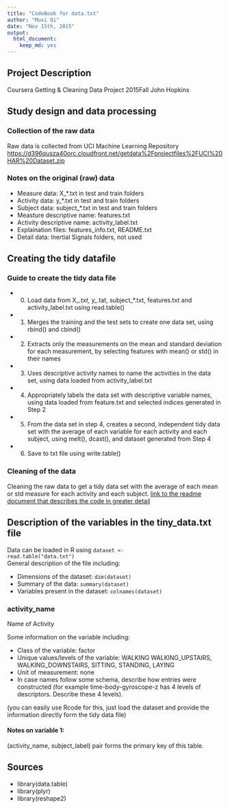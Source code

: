 ```yaml
---
title: "CodeBook for data.txt"
author: "Muxi Qi"
date: "Nov 15th, 2015"
output:
  html_document:
    keep_md: yes
---
```


## Project Description
Coursera Getting &amp; Cleaning Data Project 2015Fall John Hopkins

## Study design and data processing

### Collection of the raw data
Raw data is collected from UCI Machine Learning Repository<br>
https://d396qusza40orc.cloudfront.net/getdata%2Fprojectfiles%2FUCI%20HAR%20Dataset.zip

### Notes on the original (raw) data 
 - Measure data: X_*.txt in test and train folders
 - Activity data: y_*.txt in test and train folders
 - Subject data: subject_*.txt in test and train folders
 - Measture descriptive name: features.txt
 - Activity descriptive name: activity_label.txt
 - Explaination files: features_info.txt, README.txt
 - Detail data: Inertial Signals folders, not used

## Creating the tidy datafile

### Guide to create the tidy data file
 - 0. Load data from X\_*.txt, y\_*.tat, subject\_*.txt, features.txt and activity\_label.txt using read.table()
 - 1. Merges the training and the test sets to create one data set, using rbind() and cbind()
 - 2. Extracts only the measurements on the mean and standard deviation for each measurement, by selecting features with mean() or std() in their names
 - 3. Uses descriptive activity names to name the activities in the data set, using data loaded from activity_label.txt
 - 4. Appropriately labels the data set with descriptive variable names, using data loaded from feature.txt and selected indices generated in Step 2
 - 5. From the data set in step 4, creates a second, independent tidy data set with the average of each variable for each activity and each subject, using melt(), dcast(), and dataset generated from Step 4
 - 6. Save to txt file using write.table()

### Cleaning of the data
Cleaning the raw data to get a tidy data set with the average of each mean or std measure for each activity and each subject. [link to the readme document that describes the code in greater detail](/README.md)

## Description of the variables in the tiny_data.txt file
Data can be loaded in R using <code>dataset <- read.table("data.txt")</code><br>
General description of the file including:
 - Dimensions of the dataset: <code>dim(dataset)</code>
 - Summary of the data: <code>summary(dataset)</code>
 - Variables present in the dataset: <code>colnames(dataset)</code>

### activity_name
Name of Activity

Some information on the variable including:
 - Class of the variable: factor
 - Unique values/levels of the variable: WALKING WALKING_UPSTAIRS, WALKING_DOWNSTAIRS, SITTING, STANDING, LAYING
 - Unit of measurement: none
 - In case names follow some schema, describe how entries were constructed (for example time-body-gyroscope-z has 4 levels of descriptors. Describe these 4 levels). 

(you can easily use Rcode for this, just load the dataset and provide the information directly form the tidy data file)

#### Notes on variable 1:
(activity_name, subject_label) pair forms the primary key of this table.

## Sources
 - library(data.table)
 - library(plyr)
 - library(reshape2)
